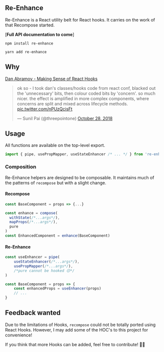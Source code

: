 ## Re-Enhance

Re-Enhance is a React utility belt for React hooks. It carries on the work of that Recompose started.

[**Full API documentation to come**]

```
npm install re-enhance
```

```
yarn add re-enhance
```

## Why

[Dan Abramov - Making Sense of React Hooks](https://dev.to/dan_abramov/making-sense-of-react-hooks-2eib)

<div class="center">
<blockquote class="twitter-tweet" data-lang="en"><p lang="en" dir="ltr">ok so - I took dan&#39;s classes/hooks code from react conf, blacked out the &#39;unnecessary&#39; bits, then colour coded bits by &#39;concern&#39;. so much nicer. the effect is amplified in more complex components, where concerns are split and mixed across lifecycle methods. <a href="https://t.co/nPUzQcisFt">pic.twitter.com/nPUzQcisFt</a></p>&mdash; Sunil Pai (@threepointone) <a href="https://twitter.com/threepointone/status/1056594421079261185?ref_src=twsrc%5Etfw">October 28, 2018</a></blockquote>
  
<script async src="https://platform.twitter.com/widgets.js" charset="utf-8">
  
</script>

</div>


## Usage

All functions are available on the top-level export.

```js
import { pipe, usePropMapper, useStateEnhancer /* ... */ } from 're-enhance'
```

### Composition

Re-Enhance helpers are designed to be composable. It maintains much of the patterns of `recompose` but with a slight change.

#### Recompose

```js
const BaseComponent = props => {...}

const enhance = compose(
  withState(/*...args*/),
  mapProps(/*...args*/),
  pure
)
const EnhancedComponent = enhance(BaseComponent)
```

#### Re-Enhance

```js
const useEnhancer = pipe(
    useStateEnhancer(/*...args*/),
    usePropMapper(/*...args*/),
    /*pure cannot be hooked 😔*/
)

const BaseComponent = props => {
    const enhancedProps = useEnhancer(props)
    // ...
}
```

## Feedback wanted

Due to the limitations of Hooks, `recompose` could not be totally ported using React Hooks. However, I may add some of the HOC's to this project for convenience!

If you think that more Hooks can be added, feel free to contribute! 🎉🎉
